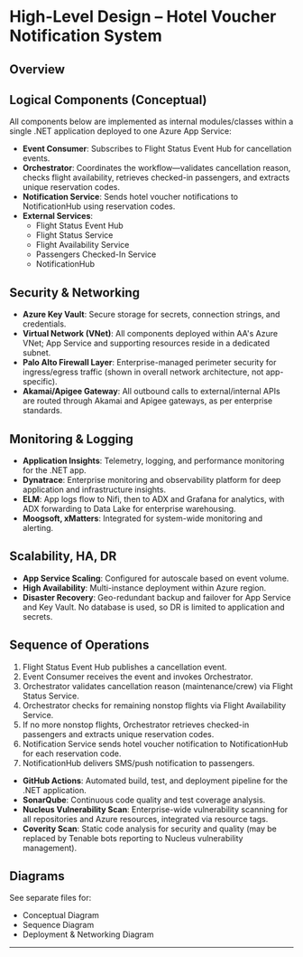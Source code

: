 # High-Level Design – Hotel Voucher Notification System

## Overview


## Logical Components (Conceptual)
All components below are implemented as internal modules/classes within a single .NET application deployed to one Azure App Service:
- **Event Consumer**: Subscribes to Flight Status Event Hub for cancellation events.
- **Orchestrator**: Coordinates the workflow—validates cancellation reason, checks flight availability, retrieves checked-in passengers, and extracts unique reservation codes.
- **Notification Service**: Sends hotel voucher notifications to NotificationHub using reservation codes.
- **External Services**:
  - Flight Status Event Hub
  - Flight Status Service
  - Flight Availability Service
  - Passengers Checked-In Service
  - NotificationHub


## Security & Networking
- **Azure Key Vault**: Secure storage for secrets, connection strings, and credentials.
- **Virtual Network (VNet)**: All components deployed within AA's Azure VNet; App Service and supporting resources reside in a dedicated subnet.
- **Palo Alto Firewall Layer**: Enterprise-managed perimeter security for ingress/egress traffic (shown in overall network architecture, not app-specific).
- **Akamai/Apigee Gateway**: All outbound calls to external/internal APIs are routed through Akamai and Apigee gateways, as per enterprise standards.

## Monitoring & Logging
- **Application Insights**: Telemetry, logging, and performance monitoring for the .NET app.
- **Dynatrace**: Enterprise monitoring and observability platform for deep application and infrastructure insights.
- **ELM**: App logs flow to Nifi, then to ADX and Grafana for analytics, with ADX forwarding to Data Lake for enterprise warehousing.
- **Moogsoft, xMatters**: Integrated for system-wide monitoring and alerting.

## Scalability, HA, DR
- **App Service Scaling**: Configured for autoscale based on event volume.
- **High Availability**: Multi-instance deployment within Azure region.
- **Disaster Recovery**: Geo-redundant backup and failover for App Service and Key Vault. No database is used, so DR is limited to application and secrets.

## Sequence of Operations
1. Flight Status Event Hub publishes a cancellation event.
2. Event Consumer receives the event and invokes Orchestrator.
3. Orchestrator validates cancellation reason (maintenance/crew) via Flight Status Service.
4. Orchestrator checks for remaining nonstop flights via Flight Availability Service.
5. If no more nonstop flights, Orchestrator retrieves checked-in passengers and extracts unique reservation codes.
6. Notification Service sends hotel voucher notification to NotificationHub for each reservation code.
7. NotificationHub delivers SMS/push notification to passengers.


- **GitHub Actions**: Automated build, test, and deployment pipeline for the .NET application.
- **SonarQube**: Continuous code quality and test coverage analysis.
- **Nucleus Vulnerability Scan**: Enterprise-wide vulnerability scanning for all repositories and Azure resources, integrated via resource tags.
- **Coverity Scan**: Static code analysis for security and quality (may be replaced by Tenable bots reporting to Nucleus vulnerability management).

## Diagrams
See separate files for:
  - Conceptual Diagram
  - Sequence Diagram
  - Deployment & Networking Diagram

---

